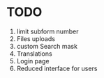 TODO
====


1. limit subform number
1. Files uploads
1. custom Search mask
1. Translations
1. Login page
1. Reduced interface for users


